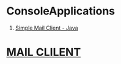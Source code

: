 # ConsoleApplications
<style>
</style>
<div>

<ol>
<li><a href="#mailclient">Simple Mail Client - Java</li>
</ol>
<div id="mailclient">
<H1>MAIL CLILENT<H1>
</div>
</div>

